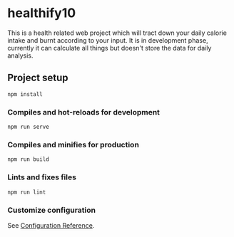 # healthify10
This is a health related web project which will tract down your daily calorie intake and burnt according to your input.
It is in development phase, currently it can calculate all things but doesn't store the data for daily analysis.

## Project setup
```
npm install
```

### Compiles and hot-reloads for development
```
npm run serve
```

### Compiles and minifies for production
```
npm run build
```

### Lints and fixes files
```
npm run lint
```

### Customize configuration
See [Configuration Reference](https://cli.vuejs.org/config/).
